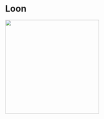 # Loon

<img src="https://github.com/danReynolds/loon/assets/2192930/c0a2e956-2d0e-43af-9d34-8ae765e75d01" width="300" height="300">
